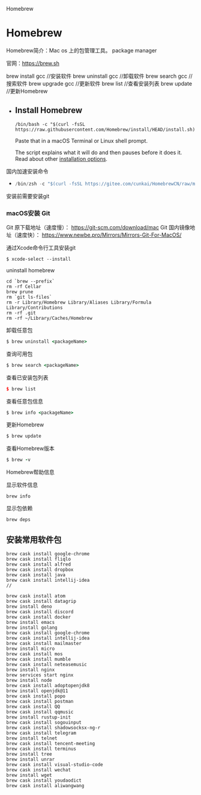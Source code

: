 Homebrew

# Homebrew 

Homebrew简介：Mac os 上的包管理工具。   package manager

官网：https://brew.sh

brew install gcc    //安装软件
brew uninstall gcc  //卸载软件
brew search gcc     //搜索软件
brew upgrade gcc    //更新软件
brew list           //查看安装列表
brew update         //更新Homebrew

- ## Install Homebrew

  ```shell
  /bin/bash -c "$(curl -fsSL https://raw.githubusercontent.com/Homebrew/install/HEAD/install.sh)"
  ```

  Paste that in a macOS Terminal or Linux shell prompt.

  The script explains what it will do and then pauses before it does it. Read about other [installation options](https://docs.brew.sh/Installation).

国内加速安装命令

- ```c
  /bin/zsh -c "$(curl -fsSL https://gitee.com/cunkai/HomebrewCN/raw/master/Homebrew.sh)"
  ```
  
  

安装前需要安装git

###  macOS安装 Git

Git 原下载地址（速度慢）： https://git-scm.com/download/mac
Git 国内镜像地址（速度快）： https://www.newbe.pro/Mirrors/Mirrors-Git-For-MacOS/

通过Xcode命令行工具安装git

```shell
$ xcode-select --install
```



uninstall homebrew 

```shell
cd `brew --prefix`
rm -rf Cellar
brew prune
rm `git ls-files`
rm -r Library/Homebrew Library/Aliases Library/Formula Library/Contributions
rm -rf .git
rm -rf ~/Library/Caches/Homebrew
```

卸载任意包

```ruby
$ brew uninstall <packageName>
```

查询可用包

```ruby
$ brew search <packageName>
```

查看已安装包列表

```cpp
$ brew list
```

查看任意包信息

```ruby
$ brew info <packageName>
```

更新Homebrew

```ruby
$ brew update
```

查看Homebrew版本

```ruby
$ brew -v
```

Homebrew帮助信息

显示软件信息

```
brew info   
```

  显示包依赖

```
brew deps  
```



## 安装常用软件包

```
brew cask install google-chrome
brew cask install fliqlo
brew cask install alfred
brew cask install dropbox
brew cask install java
brew cask install intellij-idea
//

brew cask install atom
brew cask install datagrip
brew install deno
brew cask install discord
brew cask install docker
brew install emacs
brew install golang
brew cask install google-chrome
brew cask install intellij-idea
brew cask install mailmaster
brew install micro
brew cask install mos
brew cask install mumble
brew cask install neteasemusic
brew install nginx
brew services start nginx
brew install node
brew cask install adoptopenjdk8
brew install openjdk@11
brew cask install popo
brew cask install postman
brew cask install QQ
brew cask install qqmusic
brew install rustup-init
brew cask install sogouinput
brew cask install shadowsocksx-ng-r
brew cask install telegram
brew install telnet
brew cask install tencent-meeting
brew cask install terminus
brew install tree
brew install unrar
brew cask install visual-studio-code
brew cask install wechat
brew install wget
brew cask install youdaodict
brew cask install aliwangwang
```

